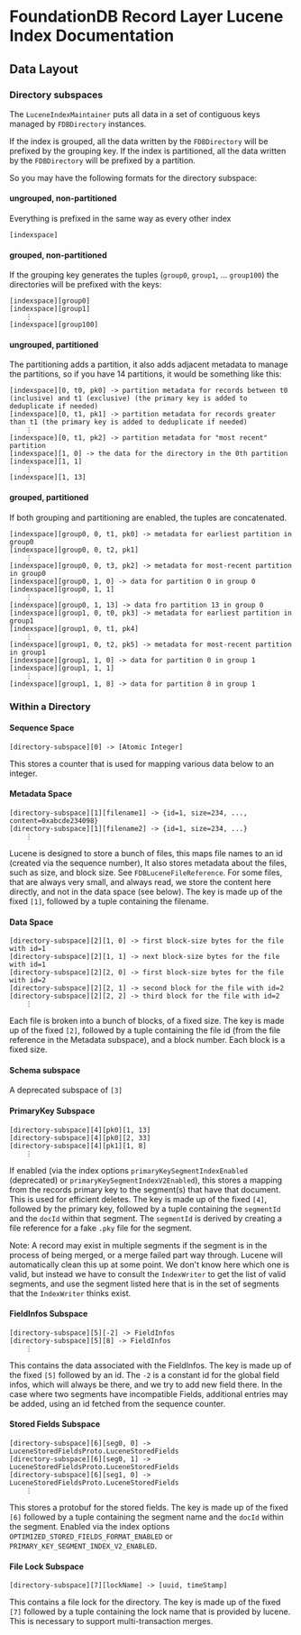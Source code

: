 # FoundationDB Record Layer Lucene Index Documentation

## Data Layout

### Directory subspaces
The `LuceneIndexMaintainer` puts all data in a set of contiguous keys managed by `FDBDirectory` instances.

If the index is grouped, all the data written by the `FDBDirectory` will be prefixed by the grouping key.
If the index is partitioned, all the data written by the `FDBDirectory` will be prefixed by a partition.

So you may have the following formats for the directory subspace:

#### ungrouped, non-partitioned
Everything is prefixed in the same way as every other index
```
[indexspace]
```
#### grouped, non-partitioned
If the grouping key generates the tuples (`group0`, `group1`, ... `group100`) the directories will be prefixed with the keys:
```
[indexspace][group0]
[indexspace][group1]
    ⋮
[indexspace][group100]

```

#### ungrouped, partitioned
The partitioning adds a partition, it also adds adjacent metadata to manage the partitions, so if you have 14 partitions,
it would be something like this:
```
[indexspace][0, t0, pk0] -> partition metadata for records between t0 (inclusive) and t1 (exclusive) (the primary key is added to deduplicate if needed)
[indexspace][0, t1, pk1] -> partition metadata for records greater than t1 (the primary key is added to deduplicate if needed)
    ⋮
[indexspace][0, t1, pk2] -> partition metadata for "most recent" partition
[indexspace][1, 0] -> the data for the directory in the 0th partition 
[indexspace][1, 1]
    ⋮
[indexspace][1, 13]
```

#### grouped, partitioned
If both grouping and partitioning are enabled, the tuples are concatenated.
```
[indexspace][group0, 0, t1, pk0] -> metadata for earliest partition in group0
[indexspace][group0, 0, t2, pk1]
    ⋮
[indexspace][group0, 0, t3, pk2] -> metadata for most-recent partition in group0
[indexspace][group0, 1, 0] -> data for partition 0 in group 0
[indexspace][group0, 1, 1]
    ⋮
[indexspace][group0, 1, 13] -> data fro partition 13 in group 0
[indexspace][group1, 0, t0, pk3] -> metadata for earliest partition in group1
[indexspace][group1, 0, t1, pk4]
    ⋮
[indexspace][group1, 0, t2, pk5] -> metadata for most-recent partition in group1
[indexspace][group1, 1, 0] -> data for partition 0 in group 1
[indexspace][group1, 1, 1]
    ⋮
[indexspace][group1, 1, 8] -> data for partition 8 in group 1
```

### Within a Directory


#### Sequence Space
```
[directory-subspace][0] -> [Atomic Integer]
```
This stores a counter that is used for mapping various data below to an integer.

#### Metadata Space
```
[directory-subspace][1][filename1] -> {id=1, size=234, ..., content=0xabcde234098}
[directory-subspace][1][filename2] -> {id=1, size=234, ...}
    ⋮
```
Lucene is designed to store a bunch of files, this maps file names to an id (created via the sequence number), 
It also stores metadata about the files, such as size, and block size. See `FDBLuceneFileReference`.
For some files, that are always very small, and always read, we store the content here directly, and not in the data 
space (see below).
The key is made up of the fixed `[1]`, followed by a tuple containing the filename.

#### Data Space
```
[directory-subspace][2][1, 0] -> first block-size bytes for the file with id=1
[directory-subspace][2][1, 1] -> next block-size bytes for the file with id=1
[directory-subspace][2][2, 0] -> first block-size bytes for the file with id=2
[directory-subspace][2][2, 1] -> second block for the file with id=2
[directory-subspace][2][2, 2] -> third block for the file with id=2
    ⋮
```
Each file is broken into a bunch of blocks, of a fixed size.
The key is made up of the fixed `[2]`, followed by a tuple containing the file id (from the file reference in the
Metadata subspace), and a block number. Each block is a fixed  size.

#### Schema subspace
A deprecated subspace of `[3]`

#### PrimaryKey Subspace
```
[directory-subspace][4][pk0][1, 13]
[directory-subspace][4][pk0][2, 33]
[directory-subspace][4][pk1][1, 8]
    ⋮
```
If enabled (via the index options `primaryKeySegmentIndexEnabled` (deprecated) or `primaryKeySegmentIndexV2Enabled`), this stores a
mapping from the records primary key to the segment(s) that have that document. This is used for efficient deletes.
The key is made up of the fixed `[4]`, followed by the primary key, followed by a tuple containing the `segmentId` and
the `docId` within that segment.
The `segmentId` is derived by creating a file reference for a fake `.pky` file for the segment.

Note: A record may exist in multiple segments if the segment is in the process of being merged, or a merge failed part
way through. Lucene will automatically clean this up at some point. We don't know here which one is valid, but instead
we have to consult the `IndexWriter` to get the list of valid segments, and use the segment listed here that is in the
set of segments that the `IndexWriter` thinks exist.

#### FieldInfos Subspace
```
[directory-subspace][5][-2] -> FieldInfos
[directory-subspace][5][8] -> FieldInfos
    ⋮
```
This contains the data associated with the FieldInfos. The key is made up of the fixed `[5]` followed by an id.
The `-2` is a constant id for the global field infos, which will always be there, and we try to add new field there.
In the case where two segments have incompatible Fields, additional entries may be added, using an id fetched from the
sequence counter.

#### Stored Fields Subspace
```
[directory-subspace][6][seg0, 0] -> LuceneStoredFieldsProto.LuceneStoredFields
[directory-subspace][6][seg0, 1] -> LuceneStoredFieldsProto.LuceneStoredFields
[directory-subspace][6][seg1, 0] -> LuceneStoredFieldsProto.LuceneStoredFields
    ⋮
```
This stores a protobuf for the stored fields. The key is made up of the fixed `[6]` followed by a tuple containing the
segment name and the `docId` within the segment.
Enabled via the index options `OPTIMIZED_STORED_FIELDS_FORMAT_ENABLED` or `PRIMARY_KEY_SEGMENT_INDEX_V2_ENABLED`.

#### File Lock Subspace
```
[directory-subspace][7][lockName] -> [uuid, timeStamp]
```
This contains a file lock for the directory. The key is made up of the fixed `[7]` followed by a tuple containing the
lock name that is provided by lucene. This is necessary to support multi-transaction merges.
